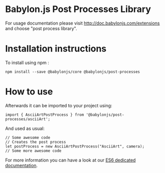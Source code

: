 Babylon.js Post Processes Library
=====================

For usage documentation please visit http://doc.babylonjs.com/extensions and choose "post process library".

# Installation instructions

To install using npm :

```
npm install --save @babylonjs/core @babylonjs/post-processes
```

# How to use

Afterwards it can be imported to your project using:

```
import { AsciiArtPostProcess } from '@babylonjs/post-processes/asciiArt';
```

And used as usual:

```
// Some awesome code
// Creates the post process
let postProcess = new AsciiArtPostProcess("AsciiArt", camera);
// Some more awesome code
```

For more information you can have a look at our [ES6 dedicated documentation](https://doc.babylonjs.com/features/es6_support).